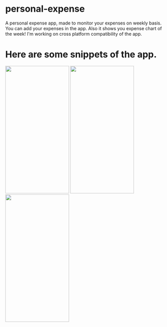 # personal-expense
A personal expense app, made to monitor your expenses on weekly basis. You can add your expenses in the app. Also it shows you expense chart of the week!
I'm working on cross platform compatibility of the app.

# Here are some snippets of the app.
<img src="https://cdn.discordapp.com/attachments/774850827105206282/867624729580929034/unknown.png" data-canonical-src="hhttps://cdn.discordapp.com/attachments/774850827105206282/867624729580929034/unknown.png" width="200" height="400" />  <img src="https://cdn.discordapp.com/attachments/774850827105206282/867624791459889172/unknown.png" data-canonical-src="https://cdn.discordapp.com/attachments/774850827105206282/867624791459889172/unknown.png" width="200" height="400" /> <img src="https://media.discordapp.net/attachments/774850827105206282/867624984104534026/unknown.png" data-canonical-src="https://media.discordapp.net/attachments/774850827105206282/867624984104534026/unknown.png" width="200" height="400" />
